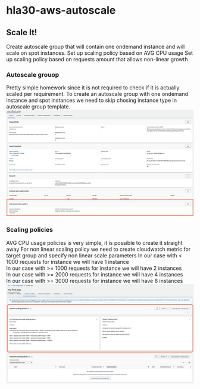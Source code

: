 # hla30-aws-autoscale

## Scale It!

Create autoscale group that will contain one ondemand instance and will scale on spot instances.
Set up scaling policy based on AVG CPU usage
Set up scaling policy based on requests amount that allows non-linear growth

### Autoscale grouop
Pretty simple homework since it is not required to check if it is actually scaled per requirement.
To create an autoscale group with one ondemand instance and spot instances we need to skip chosing instance type
in autoscale group template. 
![instance-configuration](./img/instance-configuration.png)
### Scaling policies
AVG CPU usage policies is very simple, it is possible to create it straight away
For non linear scaling policy we need to create cloudwatch metric for target group and specify non linear scale parameters
In our case with < 1000 requests for instance we will have 1 instance </br>
In our case with >= 1000 requests for instance we will have 2 instances </br>
In our case with >= 2000 requests for instance we will have 4 instances </br>
In our case with >= 3000 requests for instance we will have 8 instances </br>
![scaling-policies](./img/scaling-policies.png)